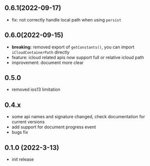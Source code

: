 ## 0.6.1(2022-09-17)
- fix: not correctly handle local path when using `persist`

## 0.6.0(2022-09-15)
- **breaking:** removed export of `getConstants()`, you can import `iCloudContainerPath` directly
- feature: icloud related apis now support full or relative icloud path
- improvement: document more clear

## 0.5.0
- removed ios13 limitation

## 0.4.x
- some api names and signature changed, check documentation for current versions
- add support for document progress event
- bugs fix

## 0.1.0 (2022-3-13)
- init release
